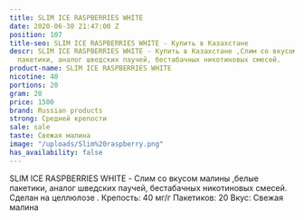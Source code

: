 ```yaml
---
title: SLIM ICE RASPBERRIES WHITE
date: 2020-06-30 21:47:00 Z
position: 107
title-seo: SLIM ICE RASPBERRIES WHITE - Купить в Казахстане
descr: SLIM ICE RASPBERRIES WHITE - Купить в Казахстане ,Слим со вкусом малины ,белые
  пакетики, аналог шведских паучей, бестабачных никотиновых смесей.
product-name: SLIM ICE RASPBERRIES WHITE
nicotine: 40
portions: 20
gram: 20
price: 1500
brand: Russian products
strong: Средней крепости
sale: sale
taste: Свежая малина
image: "/uploads/Slim%20raspberry.png"
has_availability: false
---
```


SLIM ICE RASPBERRIES WHITE - Слим со вкусом малины ,белые пакетики, аналог шведских паучей, бестабачных никотиновых смесей.
Сделан на целлюлозе .
Крепость: 40 мг/г
Пакетиков: 20
Вкус: Свежая малина